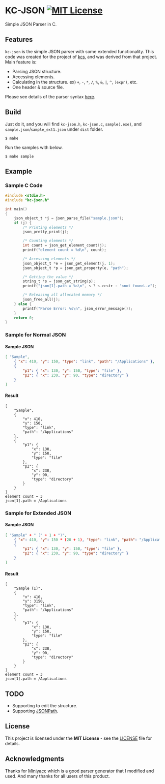 # KC-JSON [![MIT License](http://img.shields.io/badge/license-MIT-blue.svg?style=flat)](LICENSE)

Simple JSON Parser in C.

## Features

`kc-json` is the simple JSON parser with some extended functionality.
This code was created for the project of [kcs](https://github.com/Kray-G/kcs), and was derived from that project.
Main feature is:

*   Parsing JSON structure.
*   Accessing elements.
*   Calculating in the structure. ex) `+`, `-`, `*`, `/`, `%`, `&`, `|`, `^`, `(expr)`, etc.
*   One header & source file.

Please see details of the parser syntax [here](src/kc-json.y).

## Build

Just do it, and you will find `kc-json.h`, `kc-json.c`, `sample(.exe)`, and `sample.json`/`sample_ext1.json` under `dist` folder.

```
$ make
```

Run the samples with below.

```
$ make sample
```

## Example

### Sample C Code

```c
#include <stdio.h>
#include "kc-json.h"

int main()
{
    json_object_t *j = json_parse_file("sample.json");
    if (j) {
        /* Printing elements */
        json_pretty_print(j);

        /* Counting elements */
        int count = json_get_element_count(j);
        printf("element count = %d\n", count);

        /* Accessing elements */
        json_object_t *e = json_get_element(j, 1);
        json_object_t *p = json_get_property(e, "path");

        /* Getting the value */
        string_t *s = json_get_string(p);
        printf("json[1].path = %s\n", s ? s->cstr : "<not found..>");

        /* Releasing all allocated memory */
        json_free_all(j);
    } else {
        printf("Parse Error: %s\n", json_error_message());
    }
    return 0;
}
```

### Sample for Normal JSON
#### Sample JSON

```json
[ "Sample",
    { "x": 410, "y": 150, "type": "link", "path": "/Applications" },
    {
        "p1": { "x": 130, "y": 150, "type": "file" },
        "p2": { "x": 230, "y": 90, "type": "directory" }
    }
]
```

#### Result

```
[
    "Sample",
    {
        "x": 410,
        "y": 150,
        "type": "link",
        "path": "/Applications"
    },
    {
        "p1": {
            "x": 130,
            "y": 150,
            "type": "file"
        },
        "p2": {
            "x": 230,
            "y": 90,
            "type": "directory"
        }
    }
]
element count = 3
json[1].path = /Applications
```

### Sample for Extended JSON
#### Sample JSON

```json
[ "Sample" + " (" + 1 + ")",
    { "x": 410, "y": 150 * (20 + 1), "type": "link", "path": "/Applications" },
    {
        "p1": { "x": 130, "y": 150, "type": "file" },
        "p2": { "x": 230, "y": 90, "type": "directory" }
    }
]
```

#### Result

```
[
    "Sample (1)",
    {
        "x": 410,
        "y": 3150,
        "type": "link",
        "path": "/Applications"
    },
    {
        "p1": {
            "x": 130,
            "y": 150,
            "type": "file"
        },
        "p2": {
            "x": 230,
            "y": 90,
            "type": "directory"
        }
    }
]
element count = 3
json[1].path = /Applications
```

## TODO

*   Supporting to edit the structure.
*   Supporting [JSONPath].

[JSONPath]: http://goessner.net/articles/JsonPath/

## License

This project is licensed under the **MIT License** - see the [LICENSE](LICENSE) file for details.

## Acknowledgments

Thanks for [Miniyacc][] which is a good parser generator that I modified and used.
And many thanks for all users of this product.

[Miniyacc]: https://c9x.me/yacc/
